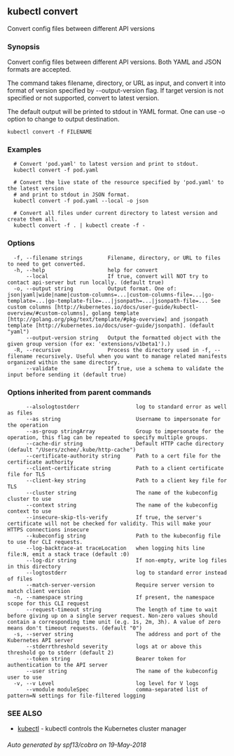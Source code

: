 ## kubectl convert

Convert config files between different API versions

### Synopsis

Convert config files between different API versions. Both YAML and JSON formats are accepted. 

The command takes filename, directory, or URL as input, and convert it into format of version specified by --output-version flag. If target version is not specified or not supported, convert to latest version. 

The default output will be printed to stdout in YAML format. One can use -o option to change to output destination.

```
kubectl convert -f FILENAME
```

### Examples

```
  # Convert 'pod.yaml' to latest version and print to stdout.
  kubectl convert -f pod.yaml
  
  # Convert the live state of the resource specified by 'pod.yaml' to the latest version
  # and print to stdout in JSON format.
  kubectl convert -f pod.yaml --local -o json
  
  # Convert all files under current directory to latest version and create them all.
  kubectl convert -f . | kubectl create -f -
```

### Options

```
  -f, --filename strings        Filename, directory, or URL to files to need to get converted.
  -h, --help                    help for convert
      --local                   If true, convert will NOT try to contact api-server but run locally. (default true)
  -o, --output string           Output format. One of: json|yaml|wide|name|custom-columns=...|custom-columns-file=...|go-template=...|go-template-file=...|jsonpath=...|jsonpath-file=... See custom columns [http://kubernetes.io/docs/user-guide/kubectl-overview/#custom-columns], golang template [http://golang.org/pkg/text/template/#pkg-overview] and jsonpath template [http://kubernetes.io/docs/user-guide/jsonpath]. (default "yaml")
      --output-version string   Output the formatted object with the given group version (for ex: 'extensions/v1beta1').)
  -R, --recursive               Process the directory used in -f, --filename recursively. Useful when you want to manage related manifests organized within the same directory.
      --validate                If true, use a schema to validate the input before sending it (default true)
```

### Options inherited from parent commands

```
      --alsologtostderr                  log to standard error as well as files
      --as string                        Username to impersonate for the operation
      --as-group stringArray             Group to impersonate for the operation, this flag can be repeated to specify multiple groups.
      --cache-dir string                 Default HTTP cache directory (default "/Users/zchee/.kube/http-cache")
      --certificate-authority string     Path to a cert file for the certificate authority
      --client-certificate string        Path to a client certificate file for TLS
      --client-key string                Path to a client key file for TLS
      --cluster string                   The name of the kubeconfig cluster to use
      --context string                   The name of the kubeconfig context to use
      --insecure-skip-tls-verify         If true, the server's certificate will not be checked for validity. This will make your HTTPS connections insecure
      --kubeconfig string                Path to the kubeconfig file to use for CLI requests.
      --log-backtrace-at traceLocation   when logging hits line file:N, emit a stack trace (default :0)
      --log-dir string                   If non-empty, write log files in this directory
      --logtostderr                      log to standard error instead of files
      --match-server-version             Require server version to match client version
  -n, --namespace string                 If present, the namespace scope for this CLI request
      --request-timeout string           The length of time to wait before giving up on a single server request. Non-zero values should contain a corresponding time unit (e.g. 1s, 2m, 3h). A value of zero means don't timeout requests. (default "0")
  -s, --server string                    The address and port of the Kubernetes API server
      --stderrthreshold severity         logs at or above this threshold go to stderr (default 2)
      --token string                     Bearer token for authentication to the API server
      --user string                      The name of the kubeconfig user to use
  -v, --v Level                          log level for V logs
      --vmodule moduleSpec               comma-separated list of pattern=N settings for file-filtered logging
```

### SEE ALSO

* [kubectl](kubectl.md)	 - kubectl controls the Kubernetes cluster manager

###### Auto generated by spf13/cobra on 19-May-2018
